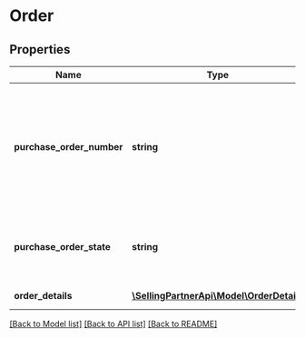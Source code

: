 # Order

## Properties
Name | Type | Description | Notes
------------ | ------------- | ------------- | -------------
**purchase_order_number** | **string** | The purchase order number for this order. Formatting Notes: 8-character alpha-numeric code. | 
**purchase_order_state** | **string** | This field will contain the current state of the purchase order. | 
**order_details** | [**\SellingPartnerApi\Model\OrderDetails**](OrderDetails.md) | Details of an order. | [optional] 

[[Back to Model list]](../README.md#documentation-for-models) [[Back to API list]](../README.md#documentation-for-api-endpoints) [[Back to README]](../README.md)



